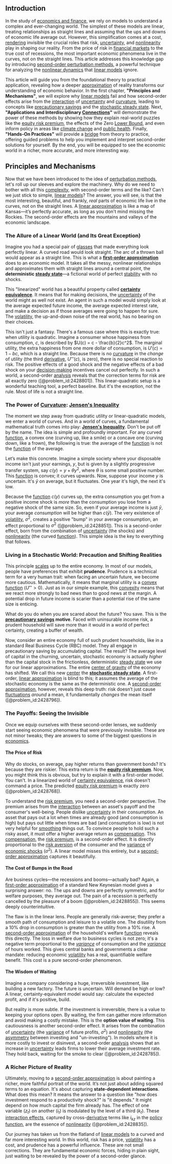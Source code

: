 ## Introduction
In the study of [economics and finance](@article_id:139616), we rely on models to understand a complex and ever-changing world. The simplest of these models are linear, treating relationships as straight lines and assuming that the ups and downs of economic life average out. However, this simplification comes at a cost, [rendering](@article_id:272438) invisible the crucial roles that risk, [uncertainty](@article_id:275351), and [nonlinearity](@article_id:172965) play in shaping our reality. From the price of risk in [financial markets](@article_id:142343) to the true cost of recessions, the most important economic phenomena live in the curves, not on the straight lines. This article addresses this knowledge gap by introducing [second-order perturbation methods](@article_id:146966), a powerful technique for analyzing the [nonlinear dynamics](@article_id:140350) that [linear models](@article_id:177808) ignore.

This article will guide you from the foundational theory to practical application, revealing how a deeper [approximation](@article_id:165874) of reality transforms our understanding of economic behavior. In the first chapter, **"Principles and Mechanisms"**, we will explore why [linear models](@article_id:177808) fail and how second-order effects arise from the [interaction](@article_id:275086) of [uncertainty](@article_id:275351) and [curvature](@article_id:140525), leading to concepts like [precautionary savings](@article_id:135746) and the [stochastic steady state](@article_id:146733). Next, **"Applications and Interdisciplinary [Connections](@article_id:193345)"** will demonstrate the power of these methods by showing how they explain real-world puzzles like the [equity risk premium](@article_id:142506), the effects of the Zero [Lower Bound](@article_id:159053), and even inform policy in areas like [climate change](@article_id:138399) and [public health](@article_id:273370). Finally, **"Hands-On Practices"** will provide a [bridge](@article_id:264840) from theory to practice, offering guided problems to help you implement and interpret second-order solutions for yourself. By the end, you will be equipped to see the economic world in a richer, more accurate, and more interesting way.

## Principles and Mechanisms

Now that we have been introduced to the idea of [perturbation methods](@article_id:144402), let's roll up our sleeves and explore the machinery. Why do we need to bother with all this [complexity](@article_id:265609), with second-order terms and the like? Can't we just stick to simple, [linear models](@article_id:177808)? The answer, you will see, is that the most interesting, beautiful, and frankly, *real* parts of economic life live in the curves, not on the straight lines. A [linear approximation](@article_id:145607) is like a map of Kansas—it’s perfectly accurate, as long as you don't mind missing the Rockies. The second-order effects are the mountains and valleys of the economic landscape.

### The Allure of a Linear World (and Its Great Exception)

Imagine you had a special pair of [glasses](@article_id:191493) that made everything look perfectly linear. A curved road would look straight. The arc of a thrown ball would appear as a straight line. This is what a **[first-order approximation](@article_id:147065)** does to an economic model. It takes all the messy, nonlinear relationships and approximates them with straight lines around a central point, the **deterministic [steady state](@article_id:138759)**—a fictional world of perfect [stability](@article_id:142499) with no shocks.

This "linearized" world has a beautiful property called **[certainty equivalence](@article_id:146867)**. It means that for making decisions, the [uncertainty](@article_id:275351) of the world might as well not exist. An agent in such a model would simply look at the average expected future income, the average expected interest rate, and make a decision as if those averages were going to happen for sure. The [volatility](@article_id:266358), the up-and-down noise of the real world, has no bearing on their choices.

This isn't just a fantasy. There's a famous case where this is exactly true: when utility is quadratic. Imagine a consumer whose happiness from consumption, $c$, is described by $U(c) = c - \frac{b}{2}c^2$. The marginal utility, the extra happiness from one more dollar of consumption, is $U'(c) = 1 - bc$, which is a straight line. Because there is no [curvature](@article_id:140525) in the *change* of utility (the third [derivative](@article_id:157426), $U'''(c)$, is zero), there is no special reaction to risk. The positive effects of a good shock and the negative effects of a bad shock on your [decision-making](@article_id:137659) incentives cancel out perfectly. In such a world, a second-order [analysis](@article_id:157812) reveals that the correction terms for risk are all exactly zero ([@problem_id:2428801]). This linear-quadratic setup is a wonderful teaching tool, a perfect baseline. But it's the exception, not the rule. Most of life is not a straight line.

### The Power of [Curvature](@article_id:140525): [Jensen's Inequality](@article_id:143775)

The moment we step away from quadratic utility or linear-quadratic models, we enter a world of curves. And in a world of curves, a fundamental mathematical truth comes into play: **[Jensen's Inequality](@article_id:143775)**. Don't be put off by the name. The idea is simple and profoundly important. For any curved [function](@article_id:141001), a convex one (curving up, like a smile) or a concave one (curving down, like a frown), the following is true: the average of the [function](@article_id:141001) is not the [function](@article_id:141001) of the average.

Let’s make this concrete. Imagine a simple society where your disposable income isn't just your earnings, $y$, but is given by a slightly progressive transfer system, say $c(y) = y + \theta y^2$, where $\theta$ is some small positive number. This [function](@article_id:141001) is convex; it curves upwards. Now, suppose your income $y$ is uncertain. It's $\bar{y}$ on average, but it fluctuates. One year it's high, the next it's low.

Because the [function](@article_id:141001) $c(y)$ curves up, the extra consumption you get from a positive income shock is *more* than the consumption you lose from a negative shock of the same size. So, even if your average income is just $\bar{y}$, your average *consumption* will be higher than $c(\bar{y})$. The very existence of [volatility](@article_id:266358), $\sigma^2$, creates a positive "bump" in your average consumption, an effect proportional to $\sigma^2$ ([@problem_id:2428851]). This is a second-order effect, born from the combination of [uncertainty](@article_id:275351) (the shocks) and [nonlinearity](@article_id:172965) (the curved [function](@article_id:141001)). This simple idea is the key to everything that follows.

### Living in a Stochastic World: Precaution and Shifting Realities

This principle [scales](@article_id:170403) up to the entire economy. In most of our models, people have preferences that exhibit **prudence**. Prudence is a technical term for a very human trait: when facing an uncertain future, we become more cautious. Mathematically, it means that marginal utility is a [convex function](@article_id:142697) ($U''' > 0$). Just as in our simple example, this [convexity](@article_id:138074) means that we react more strongly to bad news than to good news at the margin. A potential drop in future income is scarier than a potential rise of the same size is enticing.

What do you do when you are scared about the future? You save. This is the **[precautionary savings](@article_id:135746) motive**. Faced with uninsurable income risk, a prudent household will save more than it would in a world of perfect certainty, creating a buffer of wealth.

Now, consider an entire economy full of such prudent households, like in a standard Real Business Cycle (RBC) model. They all engage in precautionary saving by accumulating capital. The result? The average level of capital in the churning, uncertain, stochastic economy is actually *higher* than the capital stock in the frictionless, deterministic [steady state](@article_id:138759) we use for our linear approximations. The entire [center of gravity](@article_id:273025) of the economy has shifted. We call this new [center](@article_id:265330) the **[stochastic steady state](@article_id:146733)**. A first-order, [linear approximation](@article_id:145607) is blind to this; it assumes the average of the stochastic economy is the same as the deterministic one. A [second-order approximation](@article_id:140783), however, reveals this deep truth: risk doesn’t just cause [fluctuations](@article_id:150006) *around* a mean, it fundamentally *changes* the mean itself ([@problem_id:2428796]).

### The Payoffs: Seeing the Invisible

Once we equip ourselves with these second-order lenses, we suddenly start seeing economic phenomena that were previously invisible. These are not minor tweaks; they are answers to some of the biggest questions in [economics](@article_id:271560).

#### The Price of Risk

Why do stocks, on average, pay higher returns than government bonds? It's because they are riskier. This extra return is the **[equity risk premium](@article_id:142506)**. Now, you might think this is obvious, but try to explain it with a first-order model. You can't. In a linearized world of [certainty equivalence](@article_id:146867), risk doesn't command a price. The predicted [equity risk premium](@article_id:142506) is exactly zero ([@problem_id:2428768]).

To understand the [risk premium](@article_id:136630), you need a second-order perspective. The premium arises from the [interaction](@article_id:275086) between an asset's payoff and the consumer's well-being. People dislike [uncertainty](@article_id:275351) in their consumption. An asset that pays out a lot when times are already good (and consumption is high) but pays out little when times are bad (and consumption is low) is not very helpful for [smoothing](@article_id:167179) things out. To convince people to hold such a risky asset, it must offer a higher average return as [compensation](@article_id:193636). This [compensation](@article_id:193636), the [risk premium](@article_id:136630), is a second-order effect. It is directly proportional to the [risk aversion](@article_id:136912) of the consumer and the [variance](@article_id:148683) of [economic shocks](@article_id:140348) ($\sigma^2$). A linear model misses this entirely, but a [second-order approximation](@article_id:140783) captures it beautifully.

#### The Cost of Bumps in the Road

Are business cycles—the recessions and booms—actually bad? Again, a [first-order approximation](@article_id:147065) of a standard New Keynesian model gives a surprising answer: no. The ups and downs are perfectly symmetric, and for welfare purposes, they average out. The pain of a recession is perfectly cancelled by the pleasure of a boom ([@problem_id:2428855]). This seems deeply counterintuitive.

The flaw is in the linear lens. People are generally risk-averse; they prefer a smooth path of consumption and leisure to a volatile one. The disutility from a 10% drop in consumption is greater than the utility from a 10% rise. A [second-order approximation](@article_id:140783) of the household's welfare [function](@article_id:141001) reveals this directly. The loss in welfare due to business cycles is not zero; it's a negative term proportional to the *[variance](@article_id:148683)* of consumption and the *[variance](@article_id:148683)* of hours worked. This gives central banks and governments a clear mandate: reducing economic [volatility](@article_id:266358) has a real, quantifiable welfare benefit. This cost is a pure second-order phenomenon.

#### The Wisdom of Waiting

Imagine a company considering a huge, irreversible investment, like building a new factory. The future is uncertain. Will demand be high or low? A linear, certainty-equivalent model would say: calculate the expected profit, and if it's positive, build.

But reality is more subtle. If the investment is irreversible, there is a value to keeping your options open. By waiting, the firm can gather more information and avoid making a costly mistake. This is the **option value of waiting**. This cautiousness is another second-order effect. It arises from the combination of [uncertainty](@article_id:275351) (the [variance](@article_id:148683) of future profits, $\sigma^2$) and [nonlinearity](@article_id:172965) (the [asymmetry](@article_id:172353) between investing and "un-investing"). In models where it is more costly to invest or disinvest, a second-order [analysis](@article_id:157812) shows that an increase in [uncertainty](@article_id:275351) leads firms to lower their average investment rate. They hold back, waiting for the smoke to clear ([@problem_id:2428785]).

### A Richer Picture of Reality

Ultimately, moving to a [second-order approximation](@article_id:140783) is about painting a richer, more faithful portrait of the world. It’s not just about adding squared terms to an equation. It's about capturing **state-dependent interactions**. What does this mean? It means the answer to a question like "how does investment respond to a productivity shock?" is "it depends." It might depend on how much capital the firm already has. The effect of one variable ($z_t$) on another ($i_t$) is modulated by the level of a third ($k_t$). These [interaction effects](@article_id:176282), captured by cross-[derivative](@article_id:157426) terms like $i_{kz}$ in the [policy function](@article_id:136454), are the essence of [nonlinearity](@article_id:172965) ([@problem_id:2428835]).

Our journey has taken us from the flatland of [linear models](@article_id:177808) to a curved and far more interesting world. In this world, risk has a price, [volatility](@article_id:266358) has a cost, and prudence has a powerful influence. These are not small corrections. They are fundamental economic forces, hiding in plain sight, just waiting to be revealed by the power of a second-order glance.

